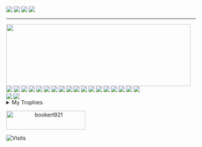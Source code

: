 <div>
  <a href="mailto:bookert921@gmail.com?subject=From [GitHub]&body=Hello%20Booker%2C%0A%0AI%20am%20writing%20to%20you%20because..."><img src="https://img.shields.io/badge/e‑mail-D14836.svg?style=plastic&logo=GMail&logoColor=white"/></a>
  <a href="https://instagram.com/kerbooart"><img src="https://img.shields.io/badge/instagram-E4405F.svg?style=plastic&logo=instagram&logoColor=white"/></a>
  <a href="https://linkedin.com/in/bookert921"><img src="https://img.shields.io/badge/linkedin-0077B5.svg?style=plastic&logo=linkedin&logoColor=white"/></a>
  <a href="https://twitter.com/bookert921"><img src="https://img.shields.io/badge/twitter-1DA1F2.svg?style=plastic&logo=twitter&logoColor=white"/></a>
</div>

---

<div>
  <img align="left" width="490" height="165" src="https://github-readme-stats.vercel.app/api?username=bookert921&count_private=true&show_icons=true&theme=react"/>
  <div>    
    <img src="https://img.shields.io/badge/JavaScript-★★★-323330?style=for-the-badge&logo=javascript&logoColor=f0db4f"/>
    <img src="https://img.shields.io/badge/Typscript-★★☆-3178c6?style=for-the-badge&logo=Typescript&logoColor=white"/>
    <img src="https://img.shields.io/badge/Vue.js-★★☆-42B883?style=for-the-badge&logo=Vue.js&logoColor=white"/>
    <img src="https://img.shields.io/badge/React.js-★★★-5fb3b3?style=for-the-badge&logo=React&logoColor=61dbfb"/>
    <img src="https://img.shields.io/badge/Angular-★★☆-dd1b16?style=for-the-badge&logo=Angular&logoColor=a6120d"/>
    <img src="https://img.shields.io/badge/Java-★★☆-f89820?style=for-the-badge&logo=java&logoColor=5382a1"/>
    <img src="https://img.shields.io/badge/Spring-★★☆-white?style=for-the-badge&logo=Spring&logoColor=7df223"/>
    <img src="https://img.shields.io/badge/Apache-★☆☆-f69824?style=for-the-badge&logo=Apache&logoColor=cc2336"/>
    <img src="https://img.shields.io/badge/Python-★☆☆-ffd43b?style=for-the-badge&logo=Python&logoColor=5a9fd4"/>
    <img src="https://img.shields.io/badge/Flask-★☆☆-white?style=for-the-badge&logo=Flask&logoColor=black"/>
    <img src="https://img.shields.io/badge/Graphql-★★★-161e26?style=for-the-badge&logo=Graphql&logoColor=e535ab"/>
    <img src="https://img.shields.io/badge/WebPack-★★★-1C78C0?style=for-the-badge&logo=WebPack&logoColor=white"/>
    <img src="https://img.shields.io/badge/ESLint-★★★-3a33d1?style=for-the-badge&logo=ESLint&logoColor=6464e2"/>
    <img src="https://img.shields.io/badge/GCS-★★☆-4285F4?style=for-the-badge&logo=Google%20Cloud&logoColor=fcbd06"/>
    <img src="https://img.shields.io/badge/AWS-★★★-23213e?style=for-the-badge&logo=amazon&logoColor=FF9900"/>
    <img src="https://img.shields.io/badge/Linux-★★★-d80150?style=for-the-badge&logo=linux&logoColor=black"/>
    <img src="https://img.shields.io/badge/MySQL-★★☆-white?style=for-the-badge&logo=MySQL&logoColor=4285F4"/>
    <img src="https://img.shields.io/badge/PostgresSQL-★★★-white?style=for-the-badge&logo=Postgresql&logoColor=4285F4"/>
  </div>
</div>

<div>
  <img align="left" src="https://github-readme-stats.vercel.app/api/wakatime?username=bookert921&theme=react"/>
  <img src="https://github-readme-stats.vercel.app/api/top-langs/?username=bookert921&theme=react"/>
</div>
<details>
  
  <summary>My Trophies</summary>
  
  [![trophy](https://github-profile-trophy.vercel.app/?username=bookert921&margin-w=15&margin-h=15)](https://github.com/ryo-ma/github-profile-trophy)

</details>

<a align="center" href="https://www.buymeacoffee.com/bookert921"> <img  src="https://cdn.buymeacoffee.com/buttons/v2/default-orange.png" height="50" width="210" alt="bookert921" /></a>


![Visits](https://badges.pufler.dev/visits/bookert921/bookert921?color=black&logo=github&style=flat-square)
<!--
**bookert921/bookert921** is a ✨ _special_ ✨ repository because its `README.md` (this file) appears on your GitHub profile.

Here are some ideas to get you started:

- 🔭 I’m currently working on ...
- 🌱 I’m currently learning ...
- 👯 I’m looking to collaborate on ...
- 🤔 I’m looking for help with ...
- 💬 Ask me about ...
- 📫 How to reach me: ...
- 😄 Pronouns: ...
- ⚡ Fun fact: ...
-->

